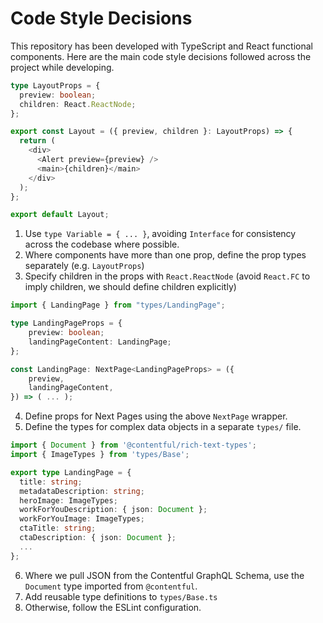 # Code Style Decisions

This repository has been developed with TypeScript and React functional components. Here are the main code style decisions followed across the project while developing.

```ts
type LayoutProps = {
  preview: boolean;
  children: React.ReactNode;
};

export const Layout = ({ preview, children }: LayoutProps) => {
  return (
    <div>
      <Alert preview={preview} />
      <main>{children}</main>
    </div>
  );
};

export default Layout;
```

1. Use `type Variable = { ... }`, avoiding `Interface` for consistency across the codebase where possible.
2. Where components have more than one prop, define the prop types separately (e.g. `LayoutProps`)
3. Specify children in the props with `React.ReactNode` (avoid `React.FC` to imply children, we should define children explicitly)

```ts
import { LandingPage } from "types/LandingPage";

type LandingPageProps = {
    preview: boolean;
    landingPageContent: LandingPage;
};

const LandingPage: NextPage<LandingPageProps> = ({
    preview,
    landingPageContent,
}) => ( ... );
```

4. Define props for Next Pages using the above `NextPage` wrapper.
5. Define the types for complex data objects in a separate `types/` file.

```ts
import { Document } from '@contentful/rich-text-types';
import { ImageTypes } from 'types/Base';

export type LandingPage = {
  title: string;
  metadataDescription: string;
  heroImage: ImageTypes;
  workForYouDescription: { json: Document };
  workForYouImage: ImageTypes;
  ctaTitle: string;
  ctaDescription: { json: Document };
  ...
};
```

6. Where we pull JSON from the Contentful GraphQL Schema, use the `Document` type imported from `@contentful`.
7. Add reusable type definitions to `types/Base.ts`
8. Otherwise, follow the ESLint configuration.
